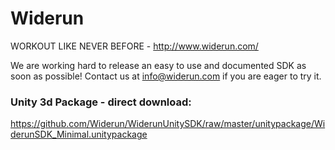 Widerun
========

WORKOUT LIKE NEVER BEFORE - http://www.widerun.com/

We are working hard to release an easy to use and documented SDK as soon as possible!
Contact us at info@widerun.com if you are eager to try it.

### Unity 3d Package - direct download:

https://github.com/Widerun/WiderunUnitySDK/raw/master/unitypackage/WiderunSDK_Minimal.unitypackage